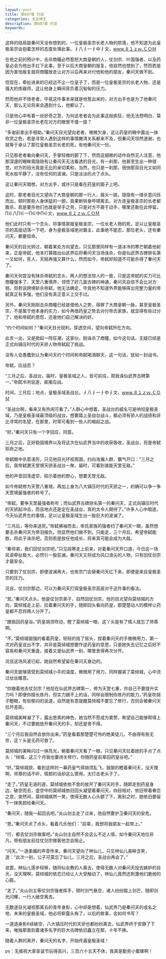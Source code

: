 ```yaml
---
layout: post
title: 第607章 约定
categories: 太古神王
description: 第607章 约定
keywords:
---
```


这样的结局是秦问天没有想到的，一位皇极圣宗长老人物的陨落，他不知道为此皇极圣宗会抱着怎样的态度处理此事。∮八∮一∮中∮文，www.８１ｚｗ.ＣＯＭ

在他之前的预计中，击杀商瞳必然惹怒大商皇朝的人，仗剑宗、叶国强者、以及药皇必会为他出手扛下此事，至于以后大商皇朝的报复，他自然也想到了，然而若是因为害怕报复就将商瞳放走让对方以后再来对付他和他的朋友，秦问天做不到。

但现在，牵扯进来的已经远不止一位皇子了，而是一位皇极圣宗的长老人物，还是强大的炼器师，这让他身上瞬间背负着沉甸甸的压力。

然而他并不怪老者，毕竟这件事本来就是他惹出来的，对方出手也是为了他秦问天，那么无论将来会遇到什么，他都认了。

只是他心中有着一丝好奇之意，为何这老者会为此事这般疯狂，他无法想明白，莫非一位皇极圣宗长老在对方的眼里不值一提？

“多谢前辈出手相助。”秦问天目光望向老者，微微欠身，这让药皇的眼中露出一抹欣赏之色，若是寻常人遇到这样的事情撇清关系都来不及，但秦问天坦然道谢，也就等于承认了那位皇极圣宗长老的死，有他秦问天一份。

只见那老者看向秦问天，手掌轻微的颤了下，然而这细微的动作自然无人注意，他那深邃的眼眸竟隐隐有让秦问天无法看透的目光，有一刹那，他甚至生出一种错觉，对方的目光竟是无比的亲切柔和，当然，也只是一刹那，很快那双目光又如同死水般平静了，没有任何的波澜，只是淡淡的点了点头。

这让秦问天暗想，对方出手，或许只是看在药皇的面子上吧。

这时，那老者目光又望向了大商皇朝的那一行人，眉头一挑，隐隐有一缕杀意闪烁而出，顿时那些人身体猛的一颤，竟果断转身呼啸离去，对方连皇极圣宗的长老都敢杀，若是要杀他们也就是举手之劳，只是对方不屑于动手，哪里还敢在此停留。∏∈八∏∈一∏∈中∏∈文，www.８１ｚｗ.ＣＯＭ

他们此时只有一个念头，将事情禀报皇极圣宗，一位长老人物的死，足以让皇极圣宗的高层动荡一下吧，身为皇极圣域绝对霸主，此事绝不能忍，那位老头，还有秦问天，都要偿命。

秦问天的目光转过，朝着某处方向望去，只见那里同样有一道冰冷的寒芒朝着他射来，正是帝弑，他本打算踏出仙武界后将秦问天当场诛杀，你是仙武界古碑排名第一又如何，死人，天赋再强又算什么，然而如今，帝弑却知道不可能杀得了秦问天了。

秦问天何尝没有抹杀帝弑的念头，两人的想法惊人的一致，只是这帝弑的实力可比商瞳强多了，天罡八重境界，领悟了好几面古碑的神通，秦问天自信不会比对方弱，但若说跨境斩杀帝弑，他无法确定，毕竟他不知道外界能够挥出完整力量的帝弑真正有多强，他们没有真正意义上交手过。

另外，秦问天刚刚击杀商瞳已经是借他人之势，得罪了大商皇朝一脉，甚至皇极圣宗，不是属于他本身的实力，如今再借药皇之势去对付帝氏家族，就显得有些过分了，他和帝弑的恩怨，还是他们自己解决的好。

“约个时间如何？”秦问天目光锐利，穿透空间，望向帝弑所在方向。

此言一出，又是掀起一阵狂潮，这家伙，刚诛杀了商瞳，如今这句话，无疑已经是正式向镇压时代的天骄人物帝弑起了挑战。

没有人会愚蠢到认为秦问天约个时间和帝弑喝酒聊天，这一句话，犹如一封战书。

帝弑，应战否？

“三月之后，圣战台，届时，皇极圣域之人，皆可前往，观我诛仙武界古碑第一。”帝弑冷冽说道，直接应战。

时间，三月后；地点，皇极圣域圣战台。∮八∮一∮中∮文，www.８１ｚｗ.ＣＯＭ

“圣战台啊，看来又有热闹可看了。”人群心中想着，圣战台的威名可是响彻皇极圣域，乃是皇极圣域最顶级的战台，想要踏上圣战台战斗，都必须有骄人的战绩和非比寻常的名望，在那里，时常可看到一些人的崛起之战。

“好。”秦问天只有一个字回应，同意。

三月之后，正好稳固境界以及将这次在仙武界当中的收获吸收，圣战台，将是帝弑殒命之地。

帝弑眼中杀意凌厉，只见他目光环视周围，扫向浩瀚人群，霸气开口：“三月之后，我帝弑邀天罡境天骄圣战台一聚，届时，可看到谁能天罡无敌。”

他的声音回荡虚空，昭示着他的野心，想要天罡无敌。

如今帝弑修为天罡八重境，再加上身为八大镇压时代的天骄之一，的确可以争一争天罡境最强者的称号了。

“帝弑，要争天罡最强者称号；而仙武界古碑排名第一的秦问天，正式向镇压时代的天骄起冲击，而且地点还是定在圣战台，真的太令人期待了。”许多人心中暗道，今天仙武界生的事情，足以让皇极圣域生出一股巨大的波澜了。

“三月后，等你来送死。”帝弑拂袖而去，帝氏家族的强者扫了秦问天一眼，虽然想要击杀秦问天为帝羽报仇，但显然他们做不到，只能走，三个月后，希望帝弑能胜，将此子诛杀吧，否则若是放任他成长，将来真可能会成为大敌。

“秦师弟，我们回仗剑宗吧。”只见段寒走上前来，对着秦问天开口道，今日这一场风波牵扯极大，必然引一股狂澜，秦问天又将成为风口浪尖的人物，只有回仗剑宗才最安全。

只要到了仗剑宗，即便波澜再大，也有宗门会替秦问天扛下来，即便是来自皇极圣宗的压力。

况且，仗剑宗那边，可以为秦问天打探皇极圣宗高层对于这件事的看法。

“恩。”秦问天点头，他是仗剑宗弟子，自然回仗剑宗，他的目光望向莫倾城的方向，莫倾城走上前，拉着秦问天的手，随即回头看向药皇，那楚楚动人的模样让药皇都不忍将两人分开了。

“跟我回药皇谷。”药皇胡须吹动，瞪了莫倾城一眼，这丫头是有了情人就忘了师尊啊。

“不。”莫倾城倔强的看着药皇，轻轻的摇了摇头，捏着秦问天的手微微用力，第一次对药皇说出不字，并非是莫倾城想要忤逆药皇的意思，只是她失去记忆之后好不容易和秦问天重逢，接着又是仙武界一别，哪里舍得再次分开。

况且这场风波已起，她自然希望留在秦问天身边的。

秦问天能够感受到莫倾城小手的温度，微微用了用力，同样握紧了莫倾城，心中流过丝丝暖意。

“你跟着他去仗剑宗？他现在仙武界古碑第一，修为天罡七重，你自己不要提升实力吗？即便你擅长炼丹，但实力跟不上的话，同样会限制你炼丹的能力。”药皇吹胡子瞪眼，有些郁闷的说道，自然是有意提醒莫倾城不要忘了修行，否则会被秦问天拉开差距。

莫倾城美眸凝了下，露出思索的神色，她当然不愿成为累赘，希望自己能够帮得上秦问天，不过要她放开秦问天的手，却还是舍不得。

“三个月后我自然会放你出来。”药皇看着那楚楚可怜的绝美徒儿，不由得有些无奈，这丫头是无药可救了。

莫倾城的美眸闪过一抹亮光，朝着秦问天看了一眼，只见秦问天拉着她的手点了点头：“倾城，这三个月我也要闭关修行，你随药皇前辈回药皇谷吧。”

“好。”莫倾城颔，看到这样的一幕药皇气得胡须乱飞，狠狠的瞪着秦问天，没天理啊，师尊的话不听，情郎的话却这么管用，太打击老头子了。

“走了。”药皇无语的道，莫倾城依依不舍的放开了秦问天的手，随即走到药皇身边，破空而去，虚空中的莫倾城依旧回头凝望着秦问天，四目相对，依旧带着眷恋之意，突然间，莫倾城嫣然一笑，使得无数人心头颤了下，离别之时，她依旧要留下一抹笑颜给秦问天。

“秦问天，随我一起回去吧。”炎山剑主走了过来，他自然要护卫秦问天的安危。

“恩。”秦问天点了点头，看着凡乐他们：“前辈，我想将我朋友一起带上。”

“行，都去仗剑宗做客吧。”炎山剑主自然不会这么不近人情，如今秦问天地位非凡，带些朋友前往仗剑宗做客他怎会阻止。

“问天。”一道柔媚的声音传来，秦问天望向了林仙儿，只见林仙儿美眸含笑，道：“此次一别，公子可莫忘了仙儿，三月之后，圣战台再会了。”

说罢，林仙儿莲步轻移，随同仙女教的人离去，使得无数人对秦问天投去嫉妒的目光，没天理啊，莫倾城的依恋已经让人大受触动了，林仙儿竟然还刺激他们脆弱的心脏。

“走了。”炎山剑主等仗剑宗强者挥手，顿时剑气悬空，诸人纷纷踏上剑芒，随即剑光闪耀，一行人破空离去。

无数道目光凝视那离去的青年身影，心中却是想着，仙武界乃是秦问天的成名之地，未来的皇极圣域，他必将崭露头角了，以后的故事，会如何书写？

一道道身影6续破空，八大镇压时代的天骄也都纷纷离去，仙武界终于安静了下来，唯独那面刻着诸多名字的巨大古碑依旧矗立在那，十年不换。

随着人群的离开，秦问天的名字，开始传遍皇极圣域！

ps：无痕祝大家圣诞节玩得高兴，三百六十五天不休，我真是勤劳小蜜蜂啊！
